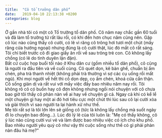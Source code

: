```yaml
---
title:  "Cô tổ trưởng dân phố"
date:   2019-04-10 22:13:38 +0200
categories: blog
---
```

Ở gần nhà tôi có một cô Tổ trưởng tổ dân phố. Cô năm nay chắc gần 60 tuổi và đã làm tổ trưởng từ rất lâu rồi, có khi đến hơn chục năm cũng nên. Gặp cô lúc nào cũng thấy cô cười, có lẽ vì răng cô trông hơi tươi một chút (mấy răng cửa hướng ngoại) nhưng đúng là cô cười thật, lúc đó mắt cô rất sáng. Tôi chỉ biết trước cô đi giao giấy ăn rồi về sau trông trẻ con. Cô không lấy chồng (có lẽ do tình duyên lận đận).  
Bất cứ cuộc họp buổi tối nào ở Khu dân cư (gồm nhiều tổ dân phố), cô cũng là người ra đầu tiên và về cuối cùng. Cô quét dọn, kê bàn ghế, chuẩn bị ấm chén, pha trà thanh nhiệt (không phải trà thường vì sợ các cụ uống rồi mất ngủ). Khi mọi người về hết thì cô dọn dẹp, cọ ấm chén, khoá cửa cẩn thận. Cô sống giản dị và rất vui với mấy việc đấy bao nhiêu năm nay rồi. Tôi không rõ cô có buồn hay cô đơn không nhưng ngồi nói chuyện với cô chưa bao giờ tôi thấy cô phàn nàn về ai hay về chuyện gì cả. Ngay cả khi có kể lể một chuyện gì hay một ai đó hơi tiêu cực một chút thì lúc sau cô lại cười xòa và giải thích vì sao người ta lại hành xử như thế.  
Mẹ tôi rất sợ là tôi lớn lên sẽ giống cô (tức là không lấy chồng mà suốt ngày đi lo chuyện bao đồng...). Lúc đó lý lẽ của tôi luôn là: "Mẹ có thấy không, cô ý lúc nào cũng cười vui vẻ và làm được bao nhiêu việc có ích cho khu phố. Bao nhiêu người yêu quý cô như vậy thì cuộc sống như thế có gì phải phàn nàn đâu hả mẹ?"
